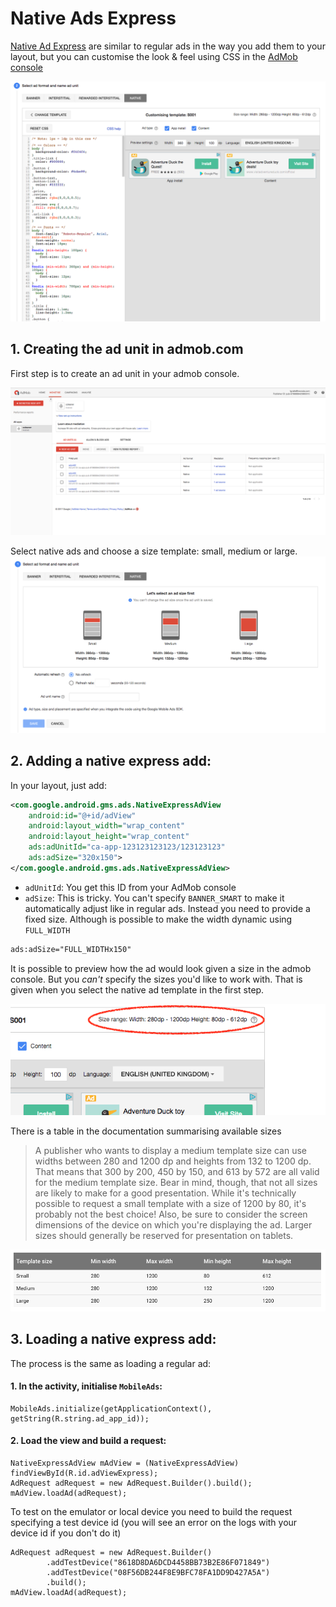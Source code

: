 # Native Ads Express

[Native Ad Express](https://firebase.google.com/docs/admob/android/native-express) are similar to regular ads in the way you add them to your layout, but you can customise the look & feel using CSS in the [AdMob console](https://apps.admob.com)

![screen shot 2017-01-05 at 15 20 35](images/native_ads_express_1.png)

## 1. Creating the ad unit in admob.com

First step is to create an ad unit in your admob console.

![screen shot 2017-01-05 at 15 26 31](images/native_ads_express_2.png)

Select native ads and choose a size template: small, medium or large.
![screen shot 2017-01-05 at 15 27 59](images/native_ads_express_3.png)


## 2. Adding a native express add:

In your layout, just add:

```xml
<com.google.android.gms.ads.NativeExpressAdView
    android:id="@+id/adView"
    android:layout_width="wrap_content"
    android:layout_height="wrap_content"
    ads:adUnitId="ca-app-123123123123/123123123"
    ads:adSize="320x150">
</com.google.android.gms.ads.NativeExpressAdView>
```

* `adUnitId`: You get this ID from your AdMob console
* `adSize`: This is tricky. You can't specify `BANNER_SMART` to make it automatically adjust like in regular ads. Instead you need to provide a fixed size. Although is possible to make the width dynamic using `FULL_WIDTH`

```xml
ads:adSize="FULL_WIDTHx150"
```

It is possible to preview how the ad would look given a size in the admob console. But you *can't* specify the sizes you'd like to work with. That is given when you select the native ad template in the first step.

![aaa](images/native_ads_express_4.png)

There is a table in the documentation summarising available sizes

> A publisher who wants to display a medium template size can use widths between 280 and 1200 dp and heights from 132 to 1200 dp. That means that 300 by 200, 450 by 150, and 613 by 572 are all valid for the medium template size. Bear in mind, though, that not all sizes are likely to make for a good presentation. While it's technically possible to request a small template with a size of 1200 by 80, it's probably not the best choice! Also, be sure to consider the screen dimensions of the device on which you're displaying the ad. Larger sizes should generally be reserved for presentation on tablets.



![screen shot 2017-01-05 at 15 31 37](images/native_ads_express_5.png)


## 3. Loading  a native express add:

The process is the same as loading a regular ad:

#### 1. In the activity, initialise `MobileAds`:

```
MobileAds.initialize(getApplicationContext(), getString(R.string.ad_app_id));
```

#### 2. Load the view and build a request:

```
NativeExpressAdView mAdView = (NativeExpressAdView) findViewById(R.id.adViewExpress);
AdRequest adRequest = new AdRequest.Builder().build();
mAdView.loadAd(adRequest);
```

To test on the emulator or local device you need to build the request specifying a test device id (you will see an error on the logs with your device id if you don't do it)

```
AdRequest adRequest = new AdRequest.Builder()
        .addTestDevice("8618D8DA6DCD4458BB73B2E86F071849")
        .addTestDevice("08F56DB244F8E9BFC78FA1DD9D427A5A")
        .build();
mAdView.loadAd(adRequest);
```
